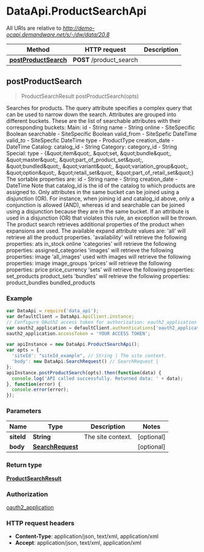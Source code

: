 # DataApi.ProductSearchApi

All URIs are relative to *http://demo-ocapi.demandware.net/s/-/dw/data/20.8*

Method | HTTP request | Description
------------- | ------------- | -------------
[**postProductSearch**](ProductSearchApi.md#postProductSearch) | **POST** /product_search | 



## postProductSearch

> ProductSearchResult postProductSearch(opts)



Searches for products.   The query attribute specifies a complex query that can be used to narrow down the search. Attributes are grouped  into different buckets.  These are the list of searchable attributes with their corresponding buckets:   Main:       id - String     name - String     online - SiteSpecific Boolean     searchable - SiteSpecific Boolean      valid_from - SiteSpefic DateTime      valid_to - SiteSpecfic DateTime      type - ProductType      creation_date - DateTime    Catalog:       catalog_id - String    Category:       category_id - String    Special:       type - {\&quot;item\&quot;, \&quot;set, \&quot;bundle\&quot;, \&quot;master\&quot;, \&quot;part_of_product_set\&quot;, \&quot;bundled\&quot;, \&quot;variant\&quot;, \&quot;variation_group\&quot;, \&quot;option\&quot;, \&quot;retail_set\&quot;, \&quot;part_of_retail_set\&quot;}     The sortable properties are:    id - String  name - String  creation_date - DateTime     Note that catalog_id is the id of the catalog to which products are assigned to.   Only attributes in the same bucket can be joined using a disjunction (OR).  For instance, when joining id and catalog_id above, only a conjunction is allowed (AND), whereas id  and searchable can be joined using a disjunction because they are in the same bucket.  If an attribute  is used in a disjunction (OR) that violates this rule, an exception will be thrown.   The product search retrieves additional properties of the product when expansions are used.  The available expand attribute values are:            &#39;all&#39; will retrieve all the product properties.           &#39;availability&#39; will retrieve the following properties:             ats             in_stock             online                  &#39;categories&#39; will retrieve the following properties:             assigned_categories               &#39;images&#39; will retrieve the following properties:             image        &#39;all_images&#39; used with images will retrieve the following properties:             image             image_groups               &#39;prices&#39; will retrieve the following properties:             price             price_currency               &#39;sets&#39; will retrieve the following properties:             set_products             product_sets               &#39;bundles&#39; will retrieve the following properties:             product_bundles             bundled_products                    

### Example

```javascript
var DataApi = require('data_api');
var defaultClient = DataApi.ApiClient.instance;
// Configure OAuth2 access token for authorization: oauth2_application
var oauth2_application = defaultClient.authentications['oauth2_application'];
oauth2_application.accessToken = 'YOUR ACCESS TOKEN';

var apiInstance = new DataApi.ProductSearchApi();
var opts = {
  'siteId': "siteId_example", // String | The site context.
  'body': new DataApi.SearchRequest() // SearchRequest | 
};
apiInstance.postProductSearch(opts).then(function(data) {
  console.log('API called successfully. Returned data: ' + data);
}, function(error) {
  console.error(error);
});

```

### Parameters



Name | Type | Description  | Notes
------------- | ------------- | ------------- | -------------
 **siteId** | **String**| The site context. | [optional] 
 **body** | [**SearchRequest**](SearchRequest.md)|  | [optional] 

### Return type

[**ProductSearchResult**](ProductSearchResult.md)

### Authorization

[oauth2_application](../README.md#oauth2_application)

### HTTP request headers

- **Content-Type**: application/json, text/xml, application/xml
- **Accept**: application/json, text/xml, application/xml

